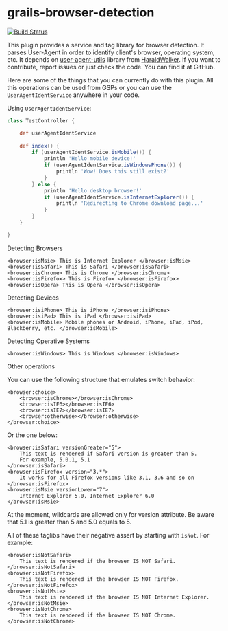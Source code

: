 # grails-browser-detection
[![Build Status](https://travis-ci.org/mathifonseca/grails-browser-detection.svg)](https://travis-ci.org/mathifonseca/grails-browser-detection)

This plugin provides a service and tag library for browser detection. It parses User-Agent in order to identify client's browser, operating system, etc. It depends on [user-agent-utils](https://github.com/HaraldWalker/user-agent-utils) library from [HaraldWalker](https://github.com/HaraldWalker).
If you want to contribute, report issues or just check the code. You can find it at GitHub.

Here are some of the things that you can currently do with this plugin. All this operations can be used from GSPs or you can use the `UserAgentIdentService` anywhere in your code.

Using `UserAgentIdentService`:

```groovy
class TestController {

    def userAgentIdentService
  
    def index() {
        if (userAgentIdentService.isMobile()) {
            println 'Hello mobile device!'
            if (userAgentIdentService.isWindowsPhone()) {
                println 'Wow! Does this still exist?'
            }
        } else {
            println 'Hello desktop browser!'
            if (userAgentIdentService.isInternetExplorer()) {
                println 'Redirecting to Chrome download page...'
            }
        }
    }

}
```

Detecting Browsers

```gsp
<browser:isMsie> This is Internet Explorer </browser:isMsie>
<browser:isSafari> This is Safari </browser:isSafari>
<browser:isChrome> This is Chrome </browser:isChrome>
<browser:isFirefox> This is Firefox </browser:isFirefox>
<browser:isOpera> This is Opera </browser:isOpera>
```

Detecting Devices

```gsp
<browser:isiPhone> This is iPhone </browser:isiPhone>
<browser:isiPad> This is iPad </browser:isiPad>
<browser:isMobile> Mobile phones or Android, iPhone, iPad, iPod, Blackberry, etc. </browser:isMobile>
```

Detecting Operative Systems

```gsp
<browser:isWindows> This is Windows </browser:isWindows>
```

Other operations

You can use the following structure that emulates switch behavior:

```gsp
<browser:choice>
	<browser:isChrome></browser:isChrome>
	<browser:isIE6></browser:isIE6>
	<browser:isIE7></browser:isIE7>
	<browser:otherwise></browser:otherwise>
</browser:choice>
```

Or the one below:

```gsp
<browser:isSafari versionGreater="5">
	This text is rendered if Safari version is greater than 5.
	For example, 5.0.1, 5.1
</browser:isSafari>
<browser:isFirefox version="3.*">
	It works for all Firefox versions like 3.1, 3.6 and so on
</browser:isFirefox>
<browser:isMsie versionLower="7">
	Internet Explorer 5.0, Internet Explorer 6.0
</browser:isMsie>
```

At the moment, wildcards are allowed only for version attribute. Be aware that 5.1 is greater than 5 and 5.0 equals to 5.

All of these taglibs have their negative assert by starting with `isNot`. For example:
```gsp
<browser:isNotSafari>
	This text is rendered if the browser IS NOT Safari.
</browser:isNotSafari>
<browser:isNotFirefox>
	This text is rendered if the browser IS NOT Firefox.
</browser:isNotFirefox>
<browser:isNotMsie>
	This text is rendered if the browser IS NOT Internet Explorer.
</browser:isNotMsie>
<browser:isNotChrome>
	This text is rendered if the browser IS NOT Chrome.
</browser:isNotChrome>
```
